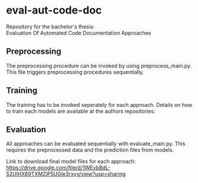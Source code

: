 # eval-aut-code-doc
Repository for the bachelor's thesis:\
Evaluation Of Automated Code Documentation Approaches
  
  
  
  ## Preprocessing
  The preprocessing procedure can be invoked by using preprocess_main.py. This file triggers preprocessing procedures sequentially. 
  
  ## Training 
  The training has to be invoked seperately for each approach. Details on how to train each models are available at the authors repositories:  
  
  ## Evaluation
  All approaches can be evaluated sequentially with evaluate_main.py. This requires the preprocessed data and the prediction files from models.
  
Link to download final model files for each approach: https://drive.google.com/file/d/1WEvbBdL-52UlHX89TXMZjP5UGle3rxyy/view?usp=sharing    
